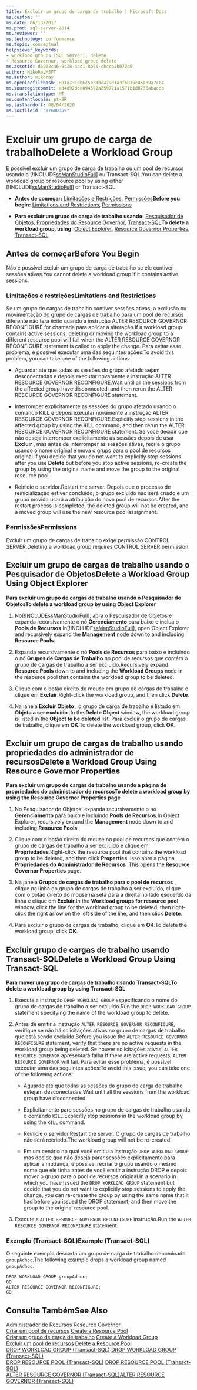 ```yaml
---
title: Excluir um grupo de carga de trabalho | Microsoft Docs
ms.custom: ''
ms.date: 06/13/2017
ms.prod: sql-server-2014
ms.reviewer: ''
ms.technology: performance
ms.topic: conceptual
helpviewer_keywords:
- workload groups [SQL Server], delete
- Resource Governor, workload group delete
ms.assetid: d5902c46-5c28-4ac1-8b56-cb4ca2b072d0
author: MikeRayMSFT
ms.author: mikeray
ms.openlocfilehash: 801a731db6c5b31bc479d1a3f6079c45ad9a7c04
ms.sourcegitcommit: ad4d92dce894592a259721a1571b1d8736abacdb
ms.translationtype: MT
ms.contentlocale: pt-BR
ms.lasthandoff: 08/04/2020
ms.locfileid: "87680359"
---
```

# <a name="delete-a-workload-group"></a><span data-ttu-id="07eaf-102">Excluir um grupo de carga de trabalho</span><span class="sxs-lookup"><span data-stu-id="07eaf-102">Delete a Workload Group</span></span>
  <span data-ttu-id="07eaf-103">É possível excluir um grupo de carga de trabalho ou um pool de recursos usando o [!INCLUDE[ssManStudioFull](../../includes/ssmanstudiofull-md.md)] ou Transact-SQL.</span><span class="sxs-lookup"><span data-stu-id="07eaf-103">You can delete a workload group or resource pool by using either [!INCLUDE[ssManStudioFull](../../includes/ssmanstudiofull-md.md)] or Transact-SQL.</span></span>  
  
-   <span data-ttu-id="07eaf-104">**Antes de começar:**  [Limitações e Restrições](#LimitationsRestrictions), [Permissões](#Permissions)</span><span class="sxs-lookup"><span data-stu-id="07eaf-104">**Before you begin:**  [Limitations and Restrictions](#LimitationsRestrictions), [Permissions](#Permissions)</span></span>  
  
-   <span data-ttu-id="07eaf-105">**Para excluir um grupo de carga de trabalho usando:**  [Pesquisador de Objetos](#DelWGObjEx), [Propriedades do Resource Governor](#DelWGRGProp), [Transact-SQL](#DelWGTSQL)</span><span class="sxs-lookup"><span data-stu-id="07eaf-105">**To delete a workload group, using:**  [Object Explorer](#DelWGObjEx), [Resource Governor Properties](#DelWGRGProp), [Transact-SQL](#DelWGTSQL)</span></span>  
  
##  <a name="before-you-begin"></a><a name="BeforeYouBegin"></a> <span data-ttu-id="07eaf-106">Antes de começar</span><span class="sxs-lookup"><span data-stu-id="07eaf-106">Before You Begin</span></span>  
 <span data-ttu-id="07eaf-107">Não é possível excluir um grupo de carga de trabalho se ele contiver sessões ativas.</span><span class="sxs-lookup"><span data-stu-id="07eaf-107">You cannot delete a workload group if it contains active sessions.</span></span>  
  
###  <a name="limitations-and-restrictions"></a><a name="LimitationsRestrictions"></a> <span data-ttu-id="07eaf-108">Limitações e restrições</span><span class="sxs-lookup"><span data-stu-id="07eaf-108">Limitations and Restrictions</span></span>  
 <span data-ttu-id="07eaf-109">Se um grupo de cargas de trabalho contiver sessões ativas, a exclusão ou movimentação do grupo de cargas de trabalho para um pool de recursos diferente não terá êxito quando a instrução ALTER RESOURCE GOVERNOR RECONFIGURE for chamada para aplicar a alteração.</span><span class="sxs-lookup"><span data-stu-id="07eaf-109">If a workload group contains active sessions, deleting or moving the workload group to a different resource pool will fail when the ALTER RESOURCE GOVERNOR RECONFIGURE statement is called to apply the change.</span></span> <span data-ttu-id="07eaf-110">Para evitar esse problema, é possível executar uma das seguintes ações:</span><span class="sxs-lookup"><span data-stu-id="07eaf-110">To avoid this problem, you can take one of the following actions:</span></span>  
  
-   <span data-ttu-id="07eaf-111">Aguardar até que todas as sessões do grupo afetado sejam desconectadas e depois executar novamente a instrução ALTER RESOURCE GOVERNOR RECONFIGURE.</span><span class="sxs-lookup"><span data-stu-id="07eaf-111">Wait until all the sessions from the affected group have disconnected, and then rerun the ALTER RESOURCE GOVERNOR RECONFIGURE statement.</span></span>  
  
-   <span data-ttu-id="07eaf-112">Interromper explicitamente as sessões do grupo afetado usando o comando KILL e depois executar novamente a instrução ALTER RESOURCE GOVERNOR RECONFIGURE.</span><span class="sxs-lookup"><span data-stu-id="07eaf-112">Explicitly stop sessions in the affected group by using the KILL command, and then rerun the ALTER RESOURCE GOVERNOR RECONFIGURE statement.</span></span> <span data-ttu-id="07eaf-113">Se você decidir que não deseja interromper explicitamente as sessões depois de usar **Excluir** , mas antes de interromper as sessões ativas, recrie o grupo usando o nome original e mova o grupo para o pool de recursos original.</span><span class="sxs-lookup"><span data-stu-id="07eaf-113">If you decide that you do not want to explicitly stop sessions after you use **Delete** but before you stop active sessions, re-create the group by using the original name and move the group to the original resource pool.</span></span>  
  
-   <span data-ttu-id="07eaf-114">Reinicie o servidor.</span><span class="sxs-lookup"><span data-stu-id="07eaf-114">Restart the server.</span></span> <span data-ttu-id="07eaf-115">Depois que o processo de reinicialização estiver concluído, o grupo excluído não será criado e um grupo movido usará a atribuição do novo pool de recursos.</span><span class="sxs-lookup"><span data-stu-id="07eaf-115">After the restart process is completed, the deleted group will not be created, and a moved group will use the new resource pool assignment.</span></span>  
  
###  <a name="permissions"></a><a name="Permissions"></a> <span data-ttu-id="07eaf-116">Permissões</span><span class="sxs-lookup"><span data-stu-id="07eaf-116">Permissions</span></span>  
 <span data-ttu-id="07eaf-117">Excluir um grupo de cargas de trabalho exige permissão CONTROL SERVER.</span><span class="sxs-lookup"><span data-stu-id="07eaf-117">Deleting a workload group requires CONTROL SERVER permission.</span></span>  
  
##  <a name="delete-a-workload-group-using-object-explorer"></a><a name="DelWGObjEx"></a> <span data-ttu-id="07eaf-118">Excluir um grupo de cargas de trabalho usando o Pesquisador de Objetos</span><span class="sxs-lookup"><span data-stu-id="07eaf-118">Delete a Workload Group Using Object Explorer</span></span>  
 <span data-ttu-id="07eaf-119">**Para excluir um grupo de cargas de trabalho usando o Pesquisador de Objetos**</span><span class="sxs-lookup"><span data-stu-id="07eaf-119">**To delete a workload group by using Object Explorer**</span></span>  
  
1.  <span data-ttu-id="07eaf-120">No[!INCLUDE[ssManStudioFull](../../includes/ssmanstudiofull-md.md)], abra o Pesquisador de Objetos e expanda recursivamente o nó **Gerenciamento** para baixo e inclua o **Pools de Recursos**.</span><span class="sxs-lookup"><span data-stu-id="07eaf-120">In[!INCLUDE[ssManStudioFull](../../includes/ssmanstudiofull-md.md)], open Object Explorer and recursively expand the **Management** node down to and including **Resource Pools**.</span></span>  
  
2.  <span data-ttu-id="07eaf-121">Expanda recursivamente o nó **Pools de Recursos** para baixo e incluindo o nó **Grupos de Cargas de Trabalho** no pool de recursos que contém o grupo de cargas de trabalho a ser excluído.</span><span class="sxs-lookup"><span data-stu-id="07eaf-121">Recursively expand **Resource Pools** down to and including the **Workload Groups** node in the resource pool that contains the workload group to be deleted.</span></span>  
  
3.  <span data-ttu-id="07eaf-122">Clique com o botão direito do mouse em grupo de cargas de trabalho e clique em **Excluir**.</span><span class="sxs-lookup"><span data-stu-id="07eaf-122">Right-click the workload group, and then click **Delete**.</span></span>  
  
4.  <span data-ttu-id="07eaf-123">Na janela **Excluir Objeto** , o grupo de carga de trabalho é listado em **Objeto a ser excluído** .</span><span class="sxs-lookup"><span data-stu-id="07eaf-123">In the **Delete Object** window, the workload group is listed in the **Object to be deleted** list.</span></span> <span data-ttu-id="07eaf-124">Para excluir o grupo de cargas de trabalho, clique em **OK**.</span><span class="sxs-lookup"><span data-stu-id="07eaf-124">To delete the workload group, click **OK**.</span></span>  
  
##  <a name="delete-a-workload-group-using-resource-governor-properties"></a><a name="DelWGRGProp"></a> <span data-ttu-id="07eaf-125">Excluir um grupo de cargas de trabalho usando propriedades do administrador de recursos</span><span class="sxs-lookup"><span data-stu-id="07eaf-125">Delete a Workload Group Using Resource Governor Properties</span></span>  
 <span data-ttu-id="07eaf-126">**Para excluir um grupo de cargas de trabalho usando a página de propriedades do administrador de recursos**</span><span class="sxs-lookup"><span data-stu-id="07eaf-126">**To delete a workload group by using the Resource Governor Properties page**</span></span>  
  
1.  <span data-ttu-id="07eaf-127">No Pesquisador de Objetos, expanda recursivamente o nó **Gerenciamento** para baixo e incluindo **Pools de Recursos**.</span><span class="sxs-lookup"><span data-stu-id="07eaf-127">In Object Explorer, recursively expand the **Management** node down to and including **Resource Pools**.</span></span>  
  
2.  <span data-ttu-id="07eaf-128">Clique com o botão direito do mouse no pool de recursos que contém o grupo de cargas de trabalho a ser excluído e clique em **Propriedades**.</span><span class="sxs-lookup"><span data-stu-id="07eaf-128">Right-click the resource pool that contains the workload group to be deleted, and then click **Properties**.</span></span> <span data-ttu-id="07eaf-129">Isso abre a página **Propriedades do Administrador de Recursos** .</span><span class="sxs-lookup"><span data-stu-id="07eaf-129">This opens the **Resource Governor Properties** page.</span></span>  
  
3.  <span data-ttu-id="07eaf-130">Na janela **Grupos de cargas de trabalho para o pool de recursos** , clique na linha do grupo de cargas de trabalho a ser excluído, clique com o botão direito do mouse na seta para a direita no lado esquerdo da linha e clique em **Excluir**.</span><span class="sxs-lookup"><span data-stu-id="07eaf-130">In the **Workload groups for resource pool** window, click the line for the workload group to be deleted, then right-click the right arrow on the left side of the line, and then click **Delete**.</span></span>  
  
4.  <span data-ttu-id="07eaf-131">Para excluir o grupo de cargas de trabalho, clique em **OK**.</span><span class="sxs-lookup"><span data-stu-id="07eaf-131">To delete the workload group, click **OK**.</span></span>  
  
##  <a name="delete-a-workload-group-using-transact-sql"></a><a name="DelWGTSQL"></a> <span data-ttu-id="07eaf-132">Excluir grupo de cargas de trabalho usando Transact-SQL</span><span class="sxs-lookup"><span data-stu-id="07eaf-132">Delete a Workload Group Using Transact-SQL</span></span>  
 <span data-ttu-id="07eaf-133">**Para mover um grupo de cargas de trabalho usando Transact-SQL**</span><span class="sxs-lookup"><span data-stu-id="07eaf-133">**To delete a workload group by using Transact-SQL**</span></span>  
  
1.  <span data-ttu-id="07eaf-134">Execute a instrução `DROP WORKLOAD GROUP` especificando o nome do grupo de cargas de trabalho a ser excluído.</span><span class="sxs-lookup"><span data-stu-id="07eaf-134">Run the `DROP WORKLOAD GROUP` statement specifying the name of the workload group to delete.</span></span>  
  
2.  <span data-ttu-id="07eaf-135">Antes de emitir a instrução `ALTER RESOURCE GOVERNOR RECONFIGURE`, verifique se não há solicitações ativas no grupo de cargas de trabalho que está sendo excluído.</span><span class="sxs-lookup"><span data-stu-id="07eaf-135">Before you issue the `ALTER RESOURCE GOVERNOR RECONFIGURE` statement, verify that there are no active requests in the workload group being deleted.</span></span> <span data-ttu-id="07eaf-136">Se houver solicitações ativas, `ALTER RESOURCE GOVERNOR` apresentará falha.</span><span class="sxs-lookup"><span data-stu-id="07eaf-136">If there are active requests, `ALTER RESOURCE GOVERNOR` will fail.</span></span> <span data-ttu-id="07eaf-137">Para evitar esse problema, é possível executar uma das seguintes ações:</span><span class="sxs-lookup"><span data-stu-id="07eaf-137">To avoid this issue, you can take one of the following actions:</span></span>  
  
    -   <span data-ttu-id="07eaf-138">Aguarde até que todas as sessões do grupo de carga de trabalho estejam desconectadas.</span><span class="sxs-lookup"><span data-stu-id="07eaf-138">Wait until all the sessions from the workload group have disconnected.</span></span>  
  
    -   <span data-ttu-id="07eaf-139">Explicitamente pare sessões no grupo de cargas de trabalho usando o comando `KILL`.</span><span class="sxs-lookup"><span data-stu-id="07eaf-139">Explicitly stop sessions in the workload group by using the `KILL` command.</span></span>  
  
    -   <span data-ttu-id="07eaf-140">Reinicie o servidor.</span><span class="sxs-lookup"><span data-stu-id="07eaf-140">Restart the server.</span></span> <span data-ttu-id="07eaf-141">O grupo de cargas de trabalho não será recriado.</span><span class="sxs-lookup"><span data-stu-id="07eaf-141">The workload group will not be re-created.</span></span>  
  
    -   <span data-ttu-id="07eaf-142">Em um cenário no qual você emitiu a instrução `DROP WORKLOAD GROUP` mas decide que não deseja parar sessões explicitamente para aplicar a mudança, é possível recriar o grupo usando o mesmo nome que ele tinha antes de você emitir a instrução DROP e depois mover o grupo para o pool de recursos original.</span><span class="sxs-lookup"><span data-stu-id="07eaf-142">In a scenario in which you have issued the `DROP WORKLOAD GROUP` statement but decide that you do not want to explicitly stop sessions to apply the change, you can re-create the group by using the same name that it had before you issued the DROP statement, and then move the group to the original resource pool.</span></span>  
  
3.  <span data-ttu-id="07eaf-143">Execute a `ALTER RESOURCE GOVERNOR RECONFIGURE` instrução.</span><span class="sxs-lookup"><span data-stu-id="07eaf-143">Run the `ALTER RESOURCE GOVERNOR RECONFIGURE` statement.</span></span>  
  
### <a name="example-transact-sql"></a><span data-ttu-id="07eaf-144">Exemplo (Transact-SQL)</span><span class="sxs-lookup"><span data-stu-id="07eaf-144">Example (Transact-SQL)</span></span>  
 <span data-ttu-id="07eaf-145">O seguinte exemplo descarta um grupo de carga de trabalho denominado `groupAdhoc`.</span><span class="sxs-lookup"><span data-stu-id="07eaf-145">The following example drops a workload group named `groupAdhoc`.</span></span>  
  
```  
DROP WORKLOAD GROUP groupAdhoc;  
GO  
ALTER RESOURCE GOVERNOR RECONFIGURE;  
GO  
```  
  
## <a name="see-also"></a><span data-ttu-id="07eaf-146">Consulte Também</span><span class="sxs-lookup"><span data-stu-id="07eaf-146">See Also</span></span>  
 <span data-ttu-id="07eaf-147">[Administrador de Recursos](resource-governor.md) </span><span class="sxs-lookup"><span data-stu-id="07eaf-147">[Resource Governor](resource-governor.md) </span></span>  
 <span data-ttu-id="07eaf-148">[Criar um pool de recursos](create-a-resource-pool.md) </span><span class="sxs-lookup"><span data-stu-id="07eaf-148">[Create a Resource Pool](create-a-resource-pool.md) </span></span>  
 <span data-ttu-id="07eaf-149">[Criar um grupo de carga de trabalho](create-a-workload-group.md) </span><span class="sxs-lookup"><span data-stu-id="07eaf-149">[Create a Workload Group](create-a-workload-group.md) </span></span>  
 <span data-ttu-id="07eaf-150">[Excluir um pool de recursos](delete-a-resource-pool.md) </span><span class="sxs-lookup"><span data-stu-id="07eaf-150">[Delete a Resource Pool](delete-a-resource-pool.md) </span></span>  
 <span data-ttu-id="07eaf-151">[DROP WORKLOAD GROUP &#40;Transact-SQL&#41;](/sql/t-sql/statements/drop-workload-group-transact-sql) </span><span class="sxs-lookup"><span data-stu-id="07eaf-151">[DROP WORKLOAD GROUP &#40;Transact-SQL&#41;](/sql/t-sql/statements/drop-workload-group-transact-sql) </span></span>  
 <span data-ttu-id="07eaf-152">[DROP RESOURCE POOL &#40;Transact-SQL&#41;](/sql/t-sql/statements/drop-resource-pool-transact-sql) </span><span class="sxs-lookup"><span data-stu-id="07eaf-152">[DROP RESOURCE POOL &#40;Transact-SQL&#41;](/sql/t-sql/statements/drop-resource-pool-transact-sql) </span></span>  
 [<span data-ttu-id="07eaf-153">ALTER RESOURCE GOVERNOR &#40;Transact-SQL&#41;</span><span class="sxs-lookup"><span data-stu-id="07eaf-153">ALTER RESOURCE GOVERNOR &#40;Transact-SQL&#41;</span></span>](/sql/t-sql/statements/alter-resource-governor-transact-sql)  
  
  
